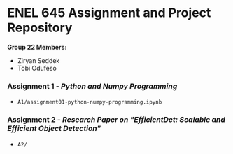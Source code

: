 # ENEL 645 Assignment and Project Repository

**Group 22 Members:**
* Ziryan Seddek
* Tobi Odufeso

### Assignment 1 - *Python and Numpy Programming*
* `A1/assignment01-python-numpy-programming.ipynb`

### Assignment 2 - *Research Paper on "EfficientDet: Scalable and Efficient Object Detection"*
* `A2/`

